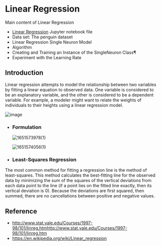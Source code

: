 # Linear Regression
Main content of Linear Regression
* [Linear Regression](/guides/content/editing-an-existing-page) Jupyter notebook file
* Data set: The penguin dataset
* Linear Regression Single Neuron Model
* Algorithm
* Creating and Training an Instance of the SingleNeuron Class¶
* Experiment with the Learning Rate
## Introduction 
Linear regression attempts to model the relationship between two variables by fitting a linear equation to observed data. One variable is considered to be an explanatory variable, and the other is considered to be a dependent variable. For example, a modeler might want to relate the weights of individuals to their heights using a linear regression model.

![image](https://user-images.githubusercontent.com/90750119/166439226-a8f1655c-a4fc-4041-a48e-f6838fb5ff27.png)


* ### Formulation
  ![1651573978(1)](https://user-images.githubusercontent.com/90750119/166438963-2cdc2cdd-538c-4e93-b0a3-0721d62e6af8.png)
  
  ![1651574056(1)](https://user-images.githubusercontent.com/90750119/166439100-a9ff9293-20b2-4127-914f-ced49fdb2a96.png)



* ### Least-Squares Regression
 The most common method for fitting a regression line is the method of least-squares. This method calculates the best-fitting line for the observed data by minimizing the sum of the squares of the vertical deviations from each data point to the line (if a point lies on the fitted line exactly, then its vertical deviation is 0). Because the deviations are first squared, then summed, there are no cancellations between positive and negative values.

## Reference 
* http://www.stat.yale.edu/Courses/1997-98/101/linreg.htmhttp://www.stat.yale.edu/Courses/1997-98/101/linreg.htm
* https://en.wikipedia.org/wiki/Linear_regression
 
